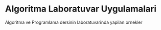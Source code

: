 # Algoritma Laboratuvar Uygulamalari
 Algoritma ve Programlama dersinin laboratuvarinda yapilan ornekler
